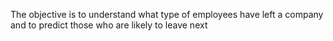 The objective is to understand what type of employees have left a company and to predict those who are likely to leave next

